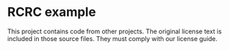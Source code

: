 # RCRC example

This project contains code from other projects. The original license text is included in those source files. They must comply with our license guide.
